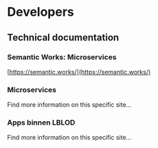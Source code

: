 # Developers

## Technical documentation

### Semantic Works: Microservices

[https://semantic.works/](https://semantic.works/)

### Microservices

Find more information on this specific site...

### Apps binnen LBLOD

Find more information on this specific site...

